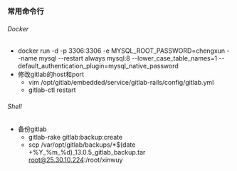 ###  常用命令行
###### Docker
- docker run -d -p 3306:3306  -e MYSQL_ROOT_PASSWORD=chengxun --name mysql --restart always mysql:8 --lower_case_table_names=1 --default_authentication_plugin=mysql_native_password
- 修改gitlab的host和port
  - vim /opt/gitlab/embedded/service/gitlab-rails/config/gitlab.yml
  - gitlab-ctl restart
###### Shell
- 备份gitlab
  - gitlab-rake gitlab:backup:create
  - scp /var/opt/gitlab/backups/*$(date +%Y_%m_%d)_13.0.5_gitlab_backup.tar root@25.30.10.224:/root/xinwuy
